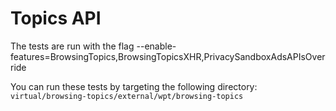 # Topics API

The tests are run with the flag --enable-features=BrowsingTopics,BrowsingTopicsXHR,PrivacySandboxAdsAPIsOverride

You can run these tests by targeting the following directory:
`virtual/browsing-topics/external/wpt/browsing-topics`
